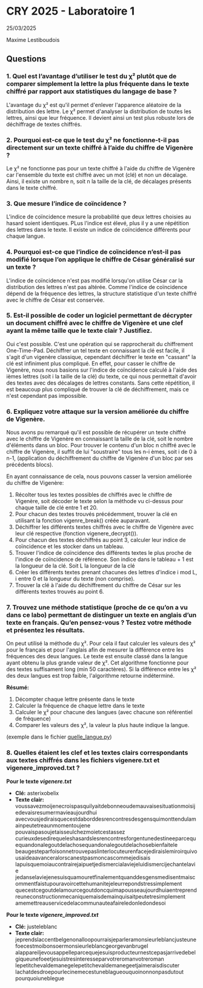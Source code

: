 # CRY 2025 - Laboratoire 1
25/03/2025

Maxime Lestiboudois

## Questions

### 1. Quel est l’avantage d’utiliser le test du χ² plutôt que de comparer simplement la lettre la plus fréquente dans le texte chiffré par rapport aux statistiques du langage de base ?
L'avantage du χ² est qu'il permet d'enlever l'apparence aléatoire de la distribution des lettre. Le χ² permet d'analyser la distribution de toutes les lettres, ainsi que leur fréquence. Il devient ainsi un test plus robuste lors de déchiffrage de textes chiffrés.

### 2. Pourquoi est-ce que le test du χ² ne fonctionne-t-il pas directement sur un texte chiffré à l’aide du chiffre de Vigenère ?
Le χ² ne fonctionne pas pour un texte chiffré à l'aide du chiffre de Vigenère car l'ensemble du texte est chiffré avec un mot (clé) et non un décalage. Ainsi, il existe un nombre n, soit n la taille de la clé, de décalages présents dans le texte chiffré. 

### 3. Que mesure l’indice de coïncidence ?
L'indice de coïncidence mesure la probabilité que deux lettres choisies au hasard soient identiques. PLus l'indice est élevé, plus il y a une répétition des lettres dans le texte. Il existe un indice de coïncidence différents pour chaque langue.

### 4. Pourquoi est-ce que l’indice de coïncidence n’est-il pas modifié lorsque l’on applique le chiffre de César généralisé sur un texte ?
L'indice de coïncidence n'est pas modifié lorsqu'on utilise César car la distribution des lettres n'est pas altérée. Comme l'indice de coïncidence dépend de la fréquence des lettres, la structure statistique d'un texte chiffré avec le chiffre de César est conservée. 

### 5. Est-il possible de coder un logiciel permettant de décrypter un document chiffré avec le chiffre de Vigenère et une clef ayant la même taille que le texte clair ? Justifiez.
Oui c'est possible. C'est une opération qui se rapprocherait du chiffrement One-Time-Pad. Déchiffrer un tel texte en connaissant la clé est facile, il s'agit d'un vigenère classique, cependant déchiffrer le texte en "cassant" la clé est infiniment plus compliqué. En effet, pour casser le chiffre de Vigenère, nous nous basions sur l'indice de coïncidence calculé à l'aide des ièmes lettres (soit i la taille de la clé) du texte, ce qui nous permettait d'avoir des textes avec des décalages de lettres constants. Sans cette répétition, il est beaucoup plus compliqué de trouver la clé de déchiffrement, mais ce n'est cependant pas impossible.

### 6. Expliquez votre attaque sur la version améliorée du chiffre de Vigenère.
Nous avons pu remarqué qu'il est possible de récupérer un texte chiffré avec le chiffre de Vigenère en connaissant la taille de la clé, soit le nombre d'éléments dans un bloc. Pour trouver le contenu d'un bloc n chiffré avec le chiffre de Vigenère, il suffit de lui "soustraire" tous les n-i èmes, soit i de 0 à n-1, (application du déchiffrement du chiffre de Vigenère d'un bloc par ses précédents blocs).

En ayant connaissance de cela, nous pouvons casser la version améliorée du chiffre de Vigenère:

1. Récolter tous les textes possibles de chiffrés avec le chiffre de Vigenère, soit décoder le texte selon la méthode vu ci-dessus pour chaque taille de clé entre 1 et 20. 
2. Pour chacun des textes trouvés précédemment, trouver la clé en utilisant la fonction vigenre_break() créée auparavant.
3. Déchiffrer les différents textes chiffrés avec le chiffre de Vigenère avec leur clé respective (fonction vigenere_decrypt()).
4. Pour chacun des textes déchiffrés au point 3, calculer leur indice de coïncidence et les stocker dans un tableau.
5. Trouver l'indice de coïncidence des différents textes le plus proche de l'indice de coïncidence de référence. Son indice dans le tableau + 1 est la longueur de la clé. Soit L la longueur de la clé
6. Créer les différents textes prenant chacunes des lettres d'indice i mod L, i entre 0 et la longueur du texte (non comprise). 
7. Trouver la clé à l'aide du déchiffrement du chiffre de César sur les différents textes trouvés au point 6.


### 7. Trouvez une méthode statistique (proche de ce qu’on a vu dans ce labo) permettant de distinguer un texte en anglais d’un texte en français. Qu’en pensez-vous ? Testez votre méthode et présentez les résultats.
On peut utilisé la méthode du χ². Pour cela il faut calculer les valeurs des χ² pour le français et pour l'anglais afin de mesurer la différence entre les fréquences des deux langues. Le texte est ensuite classé dans la langue ayant obtenu la plus grande valeur de χ². Cet algorithme fonctionne pour des textes suffisament long (min 50 caractères). Si la différence entre les χ² des deux langues est trop faible, l'algorithme retourne indéterminé.

**Résumé:**
1. Décompter chaque lettre présente dans le texte
2. Calculer la fréquence de chaque lettre dans le texte
3. Calculer le χ² pour chacune des langues (avec chacune son référentiel de fréquence)
4. Comparer les valeurs des χ², la valeur la plus haute indique la langue.

(exemple dans le fichier [quelle_langue.py](./quelle_langue.py))


### 8. Quelles étaient les clef et les textes clairs correspondants aux textes chiffrés dans les fichiers vigenere.txt et vigenere_improved.txt ?
**Pour le texte _vigenere.txt_**

- **Clé:** asterixobelix
- **Texte clair:** voussavezmoijenecroispasquilyaitdebonneoudemauvaisesituationmoisijedevaisresumermavieaujourdhui avecvousjediraisquecestdaborddesrencontresdesgensquimonttendulamainpeutetreaunmomentoujene pouvaispasoujetaisseulchezmoietcestassez curieuxdesedirequeleshasardslesrencontresforgentunedestineeparcequequandonalegoutdelachosequandonalegoutdelachosebienfaitele beaugesteparfoisonnetrouvepaslinterlocuteurenfacejediraislemiroirquivousaideaavanceralorscanestpasmoncascommejedisais lapuisquemoiaucontrairejaipuetjedismercialaviejeluidismercijechantelavie jedanselaviejenesuisquamouretfinalementquanddesgensmedisentmaiscommentfaistupouravoircettehumanitejeleurrepondstressimplement quecestcegoutdelamourcegoutdoncquimapousseaujourdhuiaentreprendreuneconstructionmecaniquemaisdemainquisaitpeutetresimplement amemettreauservicedelacommunauteafaireledonledondesoi

**Pour le texte *vigenere_improved.txt***

- **Clé:** justeleblanc
- **Texte clair:** 
jeprendslaccentbelgenonalloopourraisjeparleramonsieurleblancjusteunefoecestmoibonsoermonsieurleblancgeorgevanbrugel alappareiljevousappelleparcequejesuisproducteurnestcepasjarrivedebelgiqueunefoeetjesuistresinteresseparvotreromanvotreroman lepetitchevaldemanegelepetitchevaldemanegeetjaimeraisdiscuter lachatdesdroepourlecinemecestuneblagueouquoinonnonpasdutout pourquoiuneblegue


